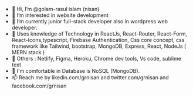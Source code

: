 - 👋 Hi, I’m @golam-rasul islam (nisan)
- 👀 I’m interested in website development
- 🌱 I’m currently junior full-stack developer also in wordpress web developer.
- 💞️ Uses knowledge of Technology in ReactJs, React-Router, React-Form, React-Icons,typescript, Firebase Authentication, Css core concept, css framework like Tailwind, bootstrap, MongoDB, Express, React, NodeJs ( MERN stack )
- 👀 Others : Netlify, Figma, Heroku, Chrome dev tools, Vs code, sublime text
- 💞️ I'm comfortable in Database is NoSQL (MongoDB).
- 📫 Reach me by likedin.com/grnisan and twitter.com/grnisan and facebook.com/grnisan

<!---
grnisna/grnisna is a ✨ special ✨ repository because its `README.md` (this file) appears on your GitHub profile.
You can click the Preview link to take a look at your changes.
--->
